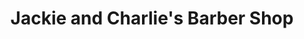---
title: "Jackie and Charlie's Barber Shop"
url: /kittitas/jackie-and-charlies-barber-shop/
shop: hairdresser
---